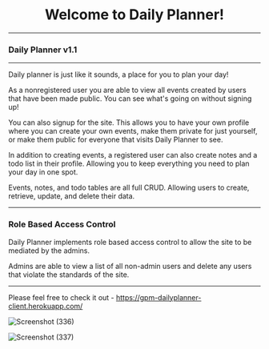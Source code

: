 <h1 align="center">Welcome to Daily Planner!</h1>
<hr />
<h3 align='left'>Daily Planner v1.1</h3>
<hr/>
<p>Daily planner is just like it sounds, a place for you to plan your day!</p>
<p>As a nonregistered user you are able to view all events created by users that have been made public. You can see what's going on without signing up!</p>
<p>You can also signup for the site. This allows you to have your own profile where you can create your own events, make them private for just yourself, or make them public for everyone that visits Daily Planner to see.</p>
<p>In addition to creating events, a registered user can also create notes and a todo list in their profile. Allowing you to keep everything you need to plan your day in one spot.</p>
<p>Events, notes, and todo tables are all full CRUD. Allowing users to create, retrieve, update, and delete their data.</p>
<hr />
<h3 align='left'>Role Based Access Control</h3>
<p>Daily Planner implements role based access control to allow the site to be mediated by the admins.</p>
<p>Admins are able to view a list of all non-admin users and delete any users that violate the standards of the site.</p>
<hr />

Please feel free to check it out - https://gpm-dailyplanner-client.herokuapp.com/

![Screenshot (336)](https://user-images.githubusercontent.com/15043232/114645149-d9f2bc00-9ca6-11eb-84ac-a7abff641578.png)

![Screenshot (337)](https://user-images.githubusercontent.com/15043232/114645194-eaa33200-9ca6-11eb-82cb-22abbaa0b654.png)
